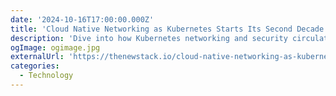 ```yaml
---
date: '2024-10-16T17:00:00.000Z'
title: 'Cloud Native Networking as Kubernetes Starts Its Second Decade'
description: 'Dive into how Kubernetes networking and security circulatory systems will grow and adapt'
ogImage: ogimage.jpg
externalUrl: 'https://thenewstack.io/cloud-native-networking-as-kubernetes-starts-its-second-decade/'
categories:
  - Technology
---
```

